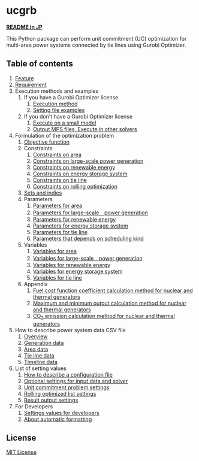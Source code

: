 # ucgrb

**[README in JP](README.md)**

This Python package can perform unit commitment (UC) optimization for multi-area power systems connected by tie lines using Gurobi Optimizer.


## Table of contents

1. [Feature](docs_en/01_feature.md)
2. [Requirement](docs_en/02_requirement.md)
3. Execution methods and examples
   1. If you have a Gurobi Optimizer license
      1. [Execution method](docs_en/03_01_run_with_licence/01_run.md)
      2. [Setting file examples](docs_en/03_01_run_with_licence/02_example.md)
   2. If you don't have a Gurobi Optimizer license
      1. [Execute on a small model](docs_en/03_02_run_without_licence/01_run.md)
      2. [Output MPS files, Execute in other solvers](docs_en/03_02_run_without_licence/02_mps.md)
4. Formulation of the optimization problem
   1. [Objective function](docs_en/04_formulation/01_objective_function.md)
   2. Constraints
      1. [Constraints on area](docs_en/04_formulation/02_constraint/01_area.md)
      2. [Constraints on large-scale power generation](docs_en/04_formulation/02_constraint/02_generation.md)
      3. [Constraints on renewable energy](docs_en/04_formulation/02_constraint/03_re.md)
      4. [Constraints on energy storage system](docs_en/04_formulation/02_constraint/04_ess.md)
      5. [Constraints on tie line](docs_en/04_formulation/02_constraint/05_tie.md)
      6. [Constraints on rolling optimization](docs_en/04_formulation/02_constraint/06_inheritance.md)
   3. [Sets and indies](docs_en/04_formulation/03_set_and_index.md)
   4. Parameters
      1. [Parameters for area](docs_en/04_formulation/04_parameter/01_area.md)
      2. [Parameters for large-scale　power generation](docs_en/04_formulation/04_parameter/02_generator.md)
      3. [Parameters for renewable energy](docs_en/04_formulation/04_parameter/03_re.md)
      4. [Parameters for energy storage system](docs_en/04_formulation/04_parameter/04_ess.md)
      5. [Parameters for tie line](docs_en/04_formulation/04_parameter/05_tie.md)
      6. [Parameters that depends on scheduling kind](docs_en/04_formulation/04_parameter/06_depend_on_scheduling_kind.md)
   5. Variables
      1. [Variables for area](docs_en/04_formulation/05_variable/01_area.md)
      2. [Variables for large-scale　power generation](docs_en/04_formulation/05_variable/02_geneation.md)
      3. [Variables for renewable energy](docs_en/04_formulation/05_variable/03_re.md)
      4. [Variables for energy storage system](docs_en/04_formulation/05_variable/04_ess.md)
      5. [Variables for tie line](docs_en/04_formulation/05_variable/05_tie.md)
   6. Appendix
      1. [Fuel cost function coefficient calculation method for nuclear and thermal generators](docs_en/04_formulation/06_appendix/01_fuel_cost.md)
      2. [Maximum and minimum output calculation method for nuclear and thermal generators](docs_en/04_formulation/06_appendix/02_max_min_output.md)
      3. [CO<sub>2</sub> emission calculation method for nuclear and thermal generators](docs_en/04_formulation/06_appendix/03_emission.md)
5. How to describe power system data CSV file
   1. [Overview](docs_en/05_csvfile/01_about.md)
   2. [Generation data](docs_en/05_csvfile/02_generation.md)
   3. [Area data](docs_en/05_csvfile/03_area.md)
   4. [Tie line data](docs_en/05_csvfile/04_tie.md)
   5. [Timeline data](docs_en/05_csvfile/05_timeline.md)
6. List of setting values
   1. [How to describe a configuration file](docs_en/06_config/01_how_to_write.md)
   2. [Optional settings for input data and solver](docs_en/06_config/02_input_data_and_solver.md)
   3. [Unit commitment problem settings](docs_en/06_config/03_unit_commitment.md)
   4. [Rolling optimized list settings](docs_en/06_config/04_rolling_optimization_list.md)
   5. [Result output settings](docs_en/06_config/05_result_output.md)
7. For Developers
   1. [Settings values for developers](docs_en/07_for_developer/01_config_setting.md)
   2. [About automatic formatting](docs_en/07_for_developer/02_formatter.md)


## License

[MIT License](LICENSE)
